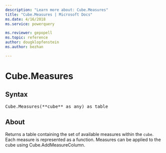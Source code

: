 ```yaml
---
description: "Learn more about: Cube.Measures"
title: "Cube.Measures | Microsoft Docs"
ms.date: 4/16/2018
ms.service: powerquery

ms.reviewer: gepopell
ms.topic: reference
author: dougklopfenstein
ms.author: bezhan

---
```

# Cube.Measures

## Syntax

<pre>
Cube.Measures(**cube** as any) as table
</pre>

## About
Returns a table containing the set of available measures within the `cube`. Each measure is represented as a function. Measures can be applied to the cube using Cube.AddMeasureColumn.


  
